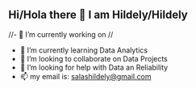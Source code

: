 ## Hi/Hola there 👋 I am **Hildely/Hildely** 

//- 🔭 I’m currently working on //
- 🌱 I’m currently learning Data Analytics
- 👯 I’m looking to collaborate on Data Projects
- 🤔 I’m looking for help with Data an Reliability
- 📫 my email is: salashildely@gmail.com
